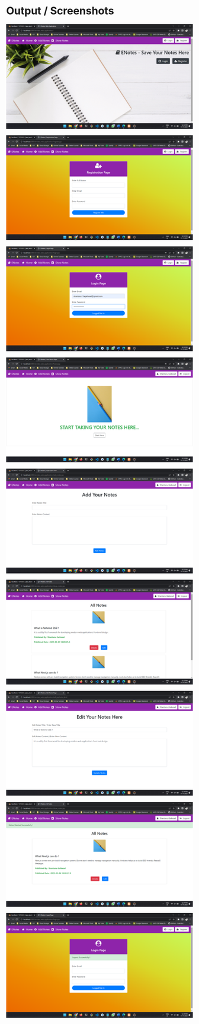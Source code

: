 # Output / Screenshots
![](https://github.com/gaikwadshantanu12/enotes_web_application/blob/master/src/main/webapp/files_images/outputs/1.png)

![](https://github.com/gaikwadshantanu12/enotes_web_application/blob/master/src/main/webapp/files_images/outputs/2.png)

![](https://github.com/gaikwadshantanu12/enotes_web_application/blob/master/src/main/webapp/files_images/outputs/3.png)

![](https://github.com/gaikwadshantanu12/enotes_web_application/blob/master/src/main/webapp/files_images/outputs/4.png)

![](https://github.com/gaikwadshantanu12/enotes_web_application/blob/master/src/main/webapp/files_images/outputs/5.png)

![](https://github.com/gaikwadshantanu12/enotes_web_application/blob/master/src/main/webapp/files_images/outputs/6.png)

![](https://github.com/gaikwadshantanu12/enotes_web_application/blob/master/src/main/webapp/files_images/outputs/7.png)

![](https://github.com/gaikwadshantanu12/enotes_web_application/blob/master/src/main/webapp/files_images/outputs/8.png)

![](https://github.com/gaikwadshantanu12/enotes_web_application/blob/master/src/main/webapp/files_images/outputs/9.png)
